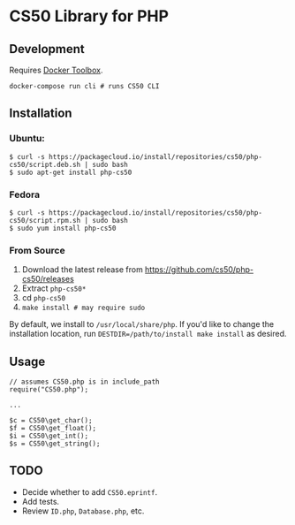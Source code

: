 # CS50 Library for PHP

## Development

Requires [Docker Toolbox](https://www.docker.com/products/docker-toolbox).

    docker-compose run cli # runs CS50 CLI

## Installation

### Ubuntu:

```
$ curl -s https://packagecloud.io/install/repositories/cs50/php-cs50/script.deb.sh | sudo bash
$ sudo apt-get install php-cs50
```

### Fedora

```
$ curl -s https://packagecloud.io/install/repositories/cs50/php-cs50/script.rpm.sh | sudo bash
$ sudo yum install php-cs50
```

### From Source

1. Download the latest release from https://github.com/cs50/php-cs50/releases
1. Extract `php-cs50*`
1. cd `php-cs50`
1. `make install # may require sudo`

By default, we install to `/usr/local/share/php`. If you'd like to change the installation location, run `DESTDIR=/path/to/install make install` as desired.

## Usage

    // assumes CS50.php is in include_path
    require("CS50.php");

    ...

    $c = CS50\get_char();
    $f = CS50\get_float();
    $i = CS50\get_int();
    $s = CS50\get_string();

## TODO

* Decide whether to add `CS50.eprintf`.
* Add tests.
* Review `ID.php`, `Database.php`, etc.
